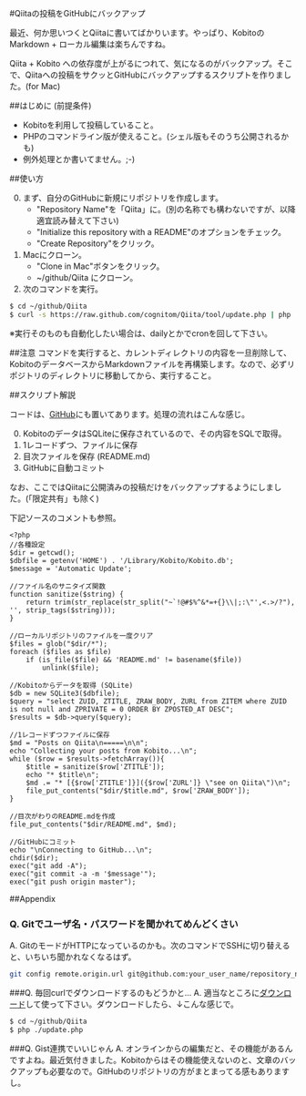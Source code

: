 #Qiitaの投稿をGitHubにバックアップ

最近、何か思いつくとQiitaに書いてばかりいます。やっぱり、KobitoのMarkdown + ローカル編集は楽ちんですね。

Qiita + Kobito への依存度が上がるにつれて、気になるのがバックアップ。そこで、Qiitaへの投稿をサクッとGitHubにバックアップするスクリプトを作りました。(for Mac)

##はじめに (前提条件)

* Kobitoを利用して投稿していること。
* PHPのコマンドライン版が使えること。(シェル版もそのうち公開されるかも)
* 例外処理とか書いてません。;-)

##使い方

0. まず、自分のGitHubに新規にリポジトリを作成します。
	* "Repository Name"を「Qiita」に。(別の名称でも構わないですが、以降適宜読み替えて下さい)
	* "Initialize this repository with a README"のオプションをチェック。
	* "Create Repository"をクリック。
0. Macにクローン。
	* "Clone in Mac"ボタンをクリック。
	* ~/github/Qiita にクローン。
0. 次のコマンドを実行。

```bash
$ cd ~/github/Qiita
$ curl -s https://raw.github.com/cognitom/Qiita/tool/update.php | php
```

※実行そのものも自動化したい場合は、dailyとかでcronを回して下さい。

##注意
コマンドを実行すると、カレントディレクトリの内容を一旦削除して、KobitoのデータベースからMarkdownファイルを再構築します。なので、必ずリポジトリのディレクトリに移動してから、実行すること。

##スクリプト解説

コードは、[GitHub](https://github.com/cognitom/Qiita/tree/tool)にも置いてあります。処理の流れはこんな感じ。

0. KobitoのデータはSQLiteに保存されているので、その内容をSQLで取得。
0. 1レコードずつ、ファイルに保存
0. 目次ファイルを保存 (README.md)
0. GitHubに自動コミット

なお、ここではQiitaに公開済みの投稿だけをバックアップするようにしました。(「限定共有」も除く)

下記ソースのコメントも参照。

```update.php
<?php
//各種設定
$dir = getcwd();
$dbfile = getenv('HOME') . '/Library/Kobito/Kobito.db';
$message = 'Automatic Update';

//ファイル名のサニタイズ関数
function sanitize($string) {
	return trim(str_replace(str_split("~`!@#$%^&*=+{}\\|;:\"',<.>/?"), '', strip_tags($string)));
}

//ローカルリポジトリのファイルを一度クリア
$files = glob("$dir/*");
foreach ($files as $file)
	if (is_file($file) && 'README.md' != basename($file))
		unlink($file);

//Kobitoからデータを取得 (SQLite)
$db = new SQLite3($dbfile);
$query = "select ZUID, ZTITLE, ZRAW_BODY, ZURL from ZITEM where ZUID is not null and ZPRIVATE = 0 ORDER BY ZPOSTED_AT DESC";
$results = $db->query($query);

//1レコードずつファイルに保存
$md = "Posts on Qiita\n=====\n\n";
echo "Collecting your posts from Kobito...\n";
while ($row = $results->fetchArray()){
	$title = sanitize($row['ZTITLE']);
	echo "* $title\n";
	$md .= "* [{$row['ZTITLE']}]({$row['ZURL']} \"see on Qiita\")\n";
	file_put_contents("$dir/$title.md", $row['ZRAW_BODY']);
}

//目次がわりのREADME.mdを作成
file_put_contents("$dir/README.md", $md);

//GitHubにコミット
echo "\nConnecting to GitHub...\n";
chdir($dir);
exec("git add -A");
exec("git commit -a -m '$message'");
exec("git push origin master");
```

##Appendix

### Q. Gitでユーザ名・パスワードを聞かれてめんどくさい
A. GitのモードがHTTPになっているのかも。次のコマンドでSSHに切り替えると、いちいち聞かれなくなるはず。

```bash
git config remote.origin.url git@github.com:your_user_name/repository_name.git
```

###Q. 毎回curlでダウンロードするのもどうかと...
A. 適当なところに[ダウンロード](https://raw.github.com/cognitom/Qiita/tool/update.php)して使って下さい。ダウンロードしたら、↓こんな感じで。

```bash
$ cd ~/github/Qiita
$ php ./update.php
```

###Q. Gist連携でいいじゃん
A. オンラインからの編集だと、その機能があるんですよね。最近気付きました。Kobitoからはその機能使えないのと、文章のバックアップも必要なので。GitHubのリポジトリの方がまとまってる感もありますし。